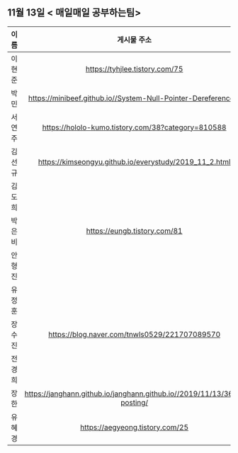 ## 11월 13일  < 매일매일 공부하는팀>

| 이름   |                         게시물 주소                          |
| ------ | :----------------------------------------------------------: |
| 이현준 |                https://tyhjlee.tistory.com/75                |
| 박민   | https://minibeef.github.io//System-Null-Pointer-Dereferences/ |
| 서연주 |      https://hololo-kumo.tistory.com/38?category=810588      |
| 김선규 |    https://kimseongyu.github.io/everystudy/2019_11_2.html    |
| 김도희 |                                                              |
| 박은비 |                 https://eungb.tistory.com/81                 |
| 안형진 |                                                              |
| 유정훈 |                                                              |
| 장수진 |        https://blog.naver.com/tnwls0529/221707089570         |
| 전경희 |                                                              |
| 장한   | https://janghann.github.io/janghann.github.io//2019/11/13/36th-posting/ |
| 유혜경 |               https://aegyeong.tistory.com/25                |

